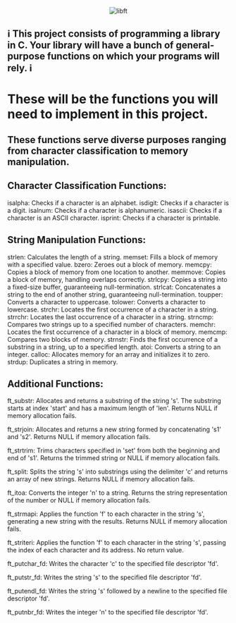 <P align="center">
<img src="https://github.com/GDARKKINGV/42-project-badges/blob/main/badges/libftm.png" alt="libft"/>
</P>

## ℹ️ This project consists of programming a library in C. Your library will have a bunch of general-purpose functions on which your programs will rely. ℹ️

# These will be the functions you will need to implement in this project.
## These functions serve diverse purposes ranging from character classification to memory manipulation.

## Character Classification Functions:
isalpha: Checks if a character is an alphabet.
isdigit: Checks if a character is a digit.
isalnum: Checks if a character is alphanumeric.
isascii: Checks if a character is an ASCII character.
isprint: Checks if a character is printable.

## String Manipulation Functions:
strlen:  Calculates the length of a string.
memset: Fills a block of memory with a specified value.
bzero: Zeroes out a block of memory.
memcpy: Copies a block of memory from one location to another.
memmove: Copies a block of memory, handling overlaps correctly.
strlcpy: Copies a string into a fixed-size buffer, guaranteeing null-termination.
strlcat: Concatenates a string to the end of another string, guaranteeing null-termination.
toupper: Converts a character to uppercase.
tolower: Converts a character to lowercase.
strchr: Locates the first occurrence of a character in a string.
strrchr: Locates the last occurrence of a character in a string.
strncmp: Compares two strings up to a specified number of characters.
memchr: Locates the first occurrence of a character in a block of memory.
memcmp: Compares two blocks of memory.
strnstr: Finds the first occurrence of a substring in a string, up to a specified length.
atoi: Converts a string to an integer.
calloc: Allocates memory for an array and initializes it to zero.
strdup: Duplicates a string in memory.

## Additional Functions:
ft_substr: Allocates and returns a substring of the string 's'. The substring starts at index 'start' and has a maximum length of 'len'. Returns NULL if memory allocation fails.

ft_strjoin: Allocates and returns a new string formed by concatenating 's1' and 's2'. Returns NULL if memory allocation fails.

ft_strtrim: Trims characters specified in 'set' from both the beginning and end of 's1'. Returns the trimmed string or NULL if memory allocation fails.

ft_split: Splits the string 's' into substrings using the delimiter 'c' and returns an array of new strings. Returns NULL if memory allocation fails.

ft_itoa: Converts the integer 'n' to a string. Returns the string representation of the number or NULL if memory allocation fails.

ft_strmapi: Applies the function 'f' to each character in the string 's', generating a new string with the results. Returns NULL if memory allocation fails.

ft_striteri: Applies the function 'f' to each character in the string 's', passing the index of each character and its address. No return value.

ft_putchar_fd: Writes the character 'c' to the specified file descriptor 'fd'.

ft_putstr_fd: Writes the string 's' to the specified file descriptor 'fd'.

ft_putendl_fd: Writes the string 's' followed by a newline to the specified file descriptor 'fd'.

ft_putnbr_fd: Writes the integer 'n' to the specified file descriptor 'fd'.
